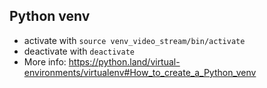 ## Python venv
- activate with ```source venv_video_stream/bin/activate```
- deactivate with ```deactivate```
- More info: https://python.land/virtual-environments/virtualenv#How_to_create_a_Python_venv
